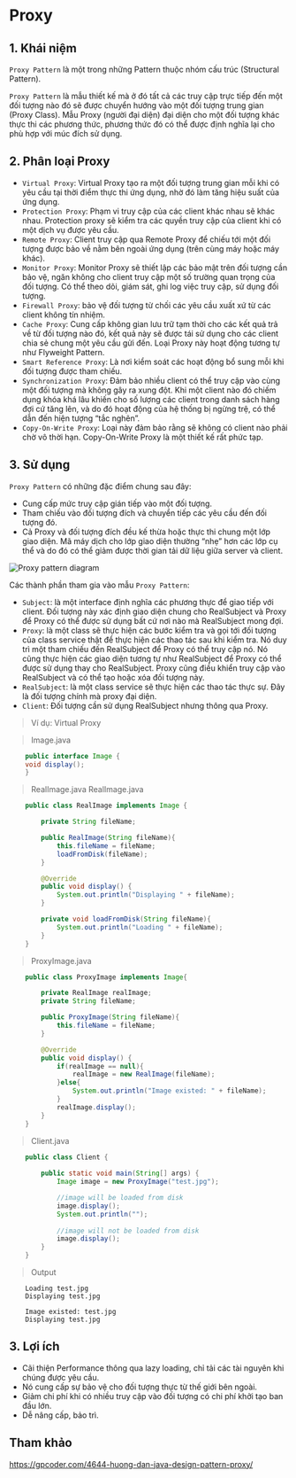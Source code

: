 # Proxy
## 1. Khái niệm
`Proxy Pattern` là một trong những Pattern thuộc nhóm cấu trúc (Structural Pattern). 

`Proxy Pattern` là mẫu thiết kế mà ở đó tất cả các truy cập trực tiếp đến một đối tượng nào đó sẽ được chuyển hướng vào một đối tượng trung gian (Proxy Class). Mẫu Proxy (người đại diện) đại diện cho một đối tượng khác thực thi các phương thức, phương thức đó có thể được định nghĩa lại cho phù hợp với múc đích sử dụng.

## 2. Phân loại Proxy
- `Virtual Proxy`: Virtual Proxy tạo ra một đối tượng trung gian mỗi khi có yêu cầu tại thời điểm thực thi ứng dụng, nhờ đó làm tăng hiệu suất của ứng dụng.
- `Protection Proxy`: Phạm vi truy cập của các client khác nhau sẽ khác nhau. Protection proxy sẽ kiểm tra các quyền truy cập của client khi có một dịch vụ được yêu cầu.
- `Remote Proxy`: Client truy cập qua Remote Proxy để chiếu tới một đối tượng được bảo về nằm bên ngoài ứng dụng (trên cùng máy hoặc máy khác).
- `Monitor Proxy`: Monitor Proxy sẽ thiết lập các bảo mật trên đối tượng cần bảo vệ, ngăn không cho client truy cập một số trường quan trọng của đối tượng. Có thể theo dõi, giám sát, ghi log việc truy cập, sử dụng đối tượng.
- `Firewall Proxy`: bảo vệ đối tượng từ chối các yêu cầu xuất xứ từ các client không tín nhiệm.
- `Cache Proxy`: Cung cấp không gian lưu trữ tạm thời cho các kết quả trả về từ đối tượng nào đó, kết quả này sẽ được tái sử dụng cho các client chia sẻ chung một yêu cầu gửi đến. Loại Proxy này hoạt động tương tự như Flyweight Pattern.
- `Smart Reference Proxy`: Là nơi kiểm soát các hoạt động bổ sung mỗi khi đối tượng được tham chiếu.
- `Synchronization Proxy`: Đảm bảo nhiều client có thể truy cập vào cùng một đối tượng mà không gây ra xung đột. Khi một client nào đó chiếm dụng khóa khá lâu khiến cho số lượng các client trong danh sách hàng đợi cứ tăng lên, và do đó hoạt động của hệ thống bị ngừng trệ, có thể dẫn đến hiện tượng “tắc nghẽn”.
- `Copy-On-Write Proxy`: Loại này đảm bảo rằng sẽ không có client nào phải chờ vô thời hạn. Copy-On-Write Proxy là một thiết kế rất phức tạp.

## 3. Sử dụng
`Proxy Pattern` có những đặc điểm chung sau đây:

- Cung cấp mức truy cập gián tiếp vào một đối tượng.
- Tham chiếu vào đối tượng đích và chuyển tiếp các yêu cầu đến đối tượng đó.
- Cả Proxy và đối tượng đích đều kế thừa hoặc thực thi chung một lớp giao diện. Mã máy dịch cho lớp giao diện thường “nhẹ” hơn các lớp cụ thể và do đó có thể giảm được thời gian tải dữ liệu giữa server và client.

![Proxy pattern diagram](https://gpcoder.com/wp-content/uploads/2018/11/design-patterns-proxy-diagram.png)

Các thành phần tham gia vào mẫu `Proxy Pattern`:

- `Subject`: là một interface định nghĩa các phương thực để giao tiếp với client. Đối tượng này xác định giao diện chung cho RealSubject và Proxy để Proxy có thể được sử dụng bất cứ nơi nào mà RealSubject mong đợi.
- `Proxy`: là một class sẽ thực hiện các bước kiểm tra và gọi tới đối tượng của class service thật để thực hiện các thao tác sau khi kiểm tra. Nó duy trì một tham chiếu đến RealSubject để Proxy có thể truy cập nó. Nó cũng thực hiện các giao diện tương tự như RealSubject để Proxy có thể được sử dụng thay cho RealSubject. Proxy cũng điều khiển truy cập vào RealSubject và có thể tạo hoặc xóa đối tượng này.
- `RealSubject`: là một class service sẽ thực hiện các thao tác thực sự. Đây là đối tượng chính mà proxy đại diện.
- `Client`: Đối tượng cần sử dụng RealSubject nhưng thông qua Proxy.

> Ví dụ: Virtual Proxy

>Image.java
```java
    public interface Image {
    void display();
    }
```
>RealImage.java
RealImage.java
```java
    public class RealImage implements Image {

        private String fileName;

        public RealImage(String fileName){
            this.fileName = fileName;
            loadFromDisk(fileName);
        }

        @Override
        public void display() {
            System.out.println("Displaying " + fileName);
        }

        private void loadFromDisk(String fileName){
            System.out.println("Loading " + fileName);
        }
    }
```
>ProxyImage.java
```java
    public class ProxyImage implements Image{

        private RealImage realImage;
        private String fileName;

        public ProxyImage(String fileName){
            this.fileName = fileName;
        }

        @Override
        public void display() {
            if(realImage == null){
                realImage = new RealImage(fileName);
            }else{
                System.out.println("Image existed: " + fileName);
            }
            realImage.display();
        }
    }
```
> Client.java
```java
    public class Client {
        
        public static void main(String[] args) {
            Image image = new ProxyImage("test.jpg");

            //image will be loaded from disk
            image.display(); 
            System.out.println("");
            
            //image will not be loaded from disk
            image.display(); 	
        }
    }
```

>Output
```
    Loading test.jpg
    Displaying test.jpg

    Image existed: test.jpg
    Displaying test.jpg
```

## 3. Lợi ích
- Cãi thiện Performance thông qua lazy loading, chỉ tải các tài nguyên khi chúng được yêu cầu.
- Nó cung cấp sự bảo vệ cho đối tượng thực từ thế giới bên ngoài.
- Giảm chi phí khi có nhiều truy cập vào đối tượng có chi phí khởi tạo ban đầu lớn.
- Dễ nâng cấp, bảo trì.

## Tham khảo

https://gpcoder.com/4644-huong-dan-java-design-pattern-proxy/
